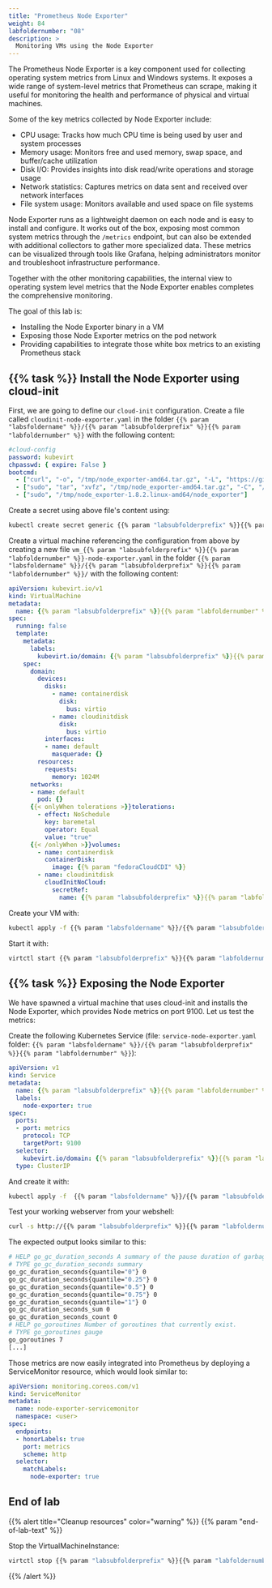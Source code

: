 ```yaml
---
title: "Prometheus Node Exporter"
weight: 84
labfoldernumber: "08"
description: >
  Monitoring VMs using the Node Exporter
---
```


The Prometheus Node Exporter is a key component used for collecting operating system metrics from Linux and Windows systems. It exposes a wide range of system-level metrics that Prometheus can scrape, making it useful for monitoring the health and performance of physical and virtual machines.

Some of the key metrics collected by Node Exporter include:

* CPU usage: Tracks how much CPU time is being used by user and system processes
* Memory usage: Monitors free and used memory, swap space, and buffer/cache utilization
* Disk I/O: Provides insights into disk read/write operations and storage usage
* Network statistics: Captures metrics on data sent and received over network interfaces
* File system usage: Monitors available and used space on file systems

Node Exporter runs as a lightweight daemon on each node and is easy to install and configure. It works out of the box, exposing most common system metrics through the `/metrics` endpoint, but can also be extended with additional collectors to gather more specialized data. These metrics can be visualized through tools like Grafana, helping administrators monitor and troubleshoot infrastructure performance.

Together with the other monitoring capabilities, the internal view to operating system level metrics that the Node Exporter enables completes the comprehensive monitoring.

The goal of this lab is:

* Installing the Node Exporter binary in a VM
* Exposing those Node Exporter metrics on the pod network
* Providing capabilities to integrate those white box metrics to an existing Prometheus stack


## {{% task %}} Install the Node Exporter using cloud-init

First, we are going to define our `cloud-init` configuration. Create a file called `cloudinit-node-exporter.yaml` in the folder `{{% param "labsfoldername" %}}/{{% param "labsubfolderprefix" %}}{{% param "labfoldernumber" %}}` with the following content:

```yaml
#cloud-config
password: kubevirt
chpasswd: { expire: False }
bootcmd:
  - ["curl", "-o", "/tmp/node_exporter-amd64.tar.gz", "-L", "https://github.com/prometheus/node_exporter/releases/download/v1.8.2/node_exporter-1.8.2.linux-amd64.tar.gz"]
  - ["sudo", "tar", "xvfz", "/tmp/node_exporter-amd64.tar.gz", "-C", "/tmp/"]
  - ["sudo", "/tmp/node_exporter-1.8.2.linux-amd64/node_exporter"]

```

Create a secret using above file's content using:

```bash
kubectl create secret generic {{% param "labsubfolderprefix" %}}{{% param "labfoldernumber" %}}-cloudinit-node-exporter --from-file=userdata={{% param "labsfoldername" %}}/{{% param "labsubfolderprefix" %}}{{% param "labfoldernumber" %}}/cloudinit-node-exporter.yaml --namespace=$USER
```

Create a virtual machine referencing the configuration from above by creating a new file `vm_{{% param "labsubfolderprefix" %}}{{% param "labfoldernumber" %}}-node-exporter.yaml` in the folder `{{% param "labsfoldername" %}}/{{% param "labsubfolderprefix" %}}{{% param "labfoldernumber" %}}/` with the following content:

```yaml
apiVersion: kubevirt.io/v1
kind: VirtualMachine
metadata:
  name: {{% param "labsubfolderprefix" %}}{{% param "labfoldernumber" %}}-node-exporter
spec:
  running: false
  template:
    metadata:
      labels:
        kubevirt.io/domain: {{% param "labsubfolderprefix" %}}{{% param "labfoldernumber" %}}-node-exporter
    spec:
      domain:
        devices:
          disks:
            - name: containerdisk
              disk:
                bus: virtio
            - name: cloudinitdisk
              disk:
                bus: virtio
          interfaces:
          - name: default
            masquerade: {}
        resources:
          requests:
            memory: 1024M
      networks:
      - name: default
        pod: {}
      {{< onlyWhen tolerations >}}tolerations:
        - effect: NoSchedule
          key: baremetal
          operator: Equal
          value: "true"
      {{< /onlyWhen >}}volumes:
        - name: containerdisk
          containerDisk:
            image: {{% param "fedoraCloudCDI" %}}
        - name: cloudinitdisk
          cloudInitNoCloud:
            secretRef:
              name: {{% param "labsubfolderprefix" %}}{{% param "labfoldernumber" %}}-cloudinit-node-exporter
```

Create your VM with:

```bash
kubectl apply -f {{% param "labsfoldername" %}}/{{% param "labsubfolderprefix" %}}{{% param "labfoldernumber" %}}/vm_{{% param "labsubfolderprefix" %}}{{% param "labfoldernumber" %}}-node-exporter.yaml --namespace=$USER
```

Start it with:

```bash
virtctl start {{% param "labsubfolderprefix" %}}{{% param "labfoldernumber" %}}-node-exporter --namespace=$USER
```


## {{% task %}} Exposing the Node Exporter

We have spawned a virtual machine that uses cloud-init and installs the Node Exporter, which provides Node metrics on port 9100. Let us test the metrics:

Create the following Kubernetes Service (file: `service-node-exporter.yaml` folder: `{{% param "labsfoldername" %}}/{{% param "labsubfolderprefix" %}}{{% param "labfoldernumber" %}}`):

```yaml
apiVersion: v1
kind: Service
metadata:
  name: {{% param "labsubfolderprefix" %}}{{% param "labfoldernumber" %}}-node-exporter
  labels:
    node-exporter: true
spec:
  ports:
  - port: metrics
    protocol: TCP
    targetPort: 9100
  selector:
    kubevirt.io/domain: {{% param "labsubfolderprefix" %}}{{% param "labfoldernumber" %}}-node-exporter
  type: ClusterIP
```

And create it with:

```bash
kubectl apply -f  {{% param "labsfoldername" %}}/{{% param "labsubfolderprefix" %}}{{% param "labfoldernumber" %}}/service-node-exporter.yaml --namespace=$USER
```

Test your working webserver from your webshell:

```bash
curl -s http://{{% param "labsubfolderprefix" %}}{{% param "labfoldernumber" %}}-node-exporter.$USER.svc.cluster.local:9100/metrics
```

The expected output looks similar to this:

```bash
# HELP go_gc_duration_seconds A summary of the pause duration of garbage collection cycles.
# TYPE go_gc_duration_seconds summary
go_gc_duration_seconds{quantile="0"} 0
go_gc_duration_seconds{quantile="0.25"} 0
go_gc_duration_seconds{quantile="0.5"} 0
go_gc_duration_seconds{quantile="0.75"} 0
go_gc_duration_seconds{quantile="1"} 0
go_gc_duration_seconds_sum 0
go_gc_duration_seconds_count 0
# HELP go_goroutines Number of goroutines that currently exist.
# TYPE go_goroutines gauge
go_goroutines 7
[...]
```

Those metrics are now easily integrated into Prometheus by deploying a ServiceMonitor resource, which would look similar to:

```yaml
apiVersion: monitoring.coreos.com/v1
kind: ServiceMonitor
metadata:
  name: node-exporter-servicemonitor
  namespace: <user>
spec:
  endpoints:
  - honorLabels: true
    port: metrics
    scheme: http
  selector:
    matchLabels:
      node-exporter: true
```


## End of lab

{{% alert title="Cleanup resources" color="warning" %}}  {{% param "end-of-lab-text" %}}

Stop the VirtualMachineInstance:

```bash
virtctl stop {{% param "labsubfolderprefix" %}}{{% param "labfoldernumber" %}}-node-exporter   --namespace=$USER
```

{{% /alert %}}
